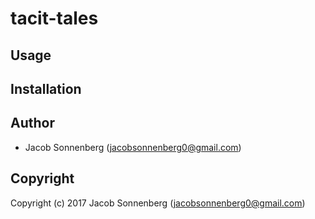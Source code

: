 # tacit-tales



## Usage

## Installation

## Author

* Jacob Sonnenberg (jacobsonnenberg0@gmail.com)

## Copyright

Copyright (c) 2017 Jacob Sonnenberg (jacobsonnenberg0@gmail.com)

